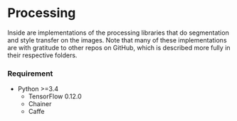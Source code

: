 # Processing
Inside are implementations of the processing libraries that do segmentation and style transfer on
the images. Note that many of these implementations are with gratitude to other repos on
GitHub, which is described more fully in their respective folders.

### Requirement ###

- Python >=3.4
  - TensorFlow 0.12.0
  - Chainer
  - Caffe